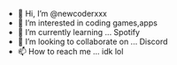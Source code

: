 - 👋 Hi, I’m @newcoderxxx
- 👀 I’m interested in coding games,apps
- 🌱 I’m currently learning ... Spotify
- 💞️ I’m looking to collaborate on ... Discord
- 📫 How to reach me ... idk lol

<!---
newcoderxxx/newcoderxxx is a ✨ special ✨ repository because its `README.md` (this file) appears on your GitHub profile.
You can click the Preview link to take a look at your changes.
--->
